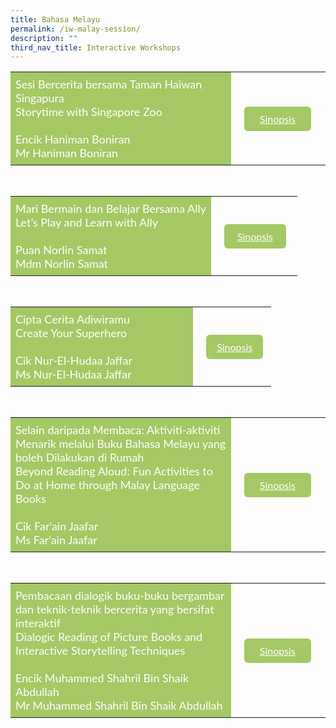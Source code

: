 ```yaml
---
title: Bahasa Melayu
permalink: /iw-malay-session/
description: ""
third_nav_title: Interactive Workshops
---
```

<style>
    .btn1{
    font-size: 16px;
    font-family:Lato,sans-serif;
    background-color: #a3c864;
    padding: 10px 13px;
    margin: -5px 13px;
    border-radius: 6px;
    width: 60%;
    text-align: center;
    display:block;
    }
     .btn1:hover {
background-color: lightgrey;!important;
}
.content a {
margin-bottom:0rem;
text-decoration:none;
}
@media only screen and (max-width: 600px) {
    .btn1 {
      width:74%
    }
}
</style>


<table style="border-collapse: collapse;
  width: 100%;">
  <tbody><tr>
    <td style="border: none; width: 70%;
  text-align: left;padding: 8px;background-color:#a3c864;color:#fff;font-family:Lato,sans-serif;font-size: 18px;">Sesi Bercerita bersama Taman Haiwan Singapura<br>Storytime with Singapore Zoo <br><br>
Encik Haniman Boniran&nbsp;<br>
Mr Haniman Boniran<br>
</td>
    <td style="border: none;
  text-align: left;padding: 8px;width: 30%;font-family:Lato,sans-serif;">
 <a href="/sc-ml-mr-haniman-boniran/" class="btn1" style="color:#fff;">Sinopsis</a>
</td>
    </tr>
</tbody></table>
<br>


<table style="border-collapse: collapse;
  width: 100%;">
  <tbody><tr>
    <td style="border: none; width: 70%;
  text-align: left;padding: 8px;background-color:#a3c864;color:#fff;font-family:Lato,sans-serif;font-size: 18px;">Mari Bermain dan Belajar Bersama Ally<br>Let’s Play and Learn with Ally<br><br>Puan Norlin Samat<br>
Mdm Norlin Samat<br>
            </td>
    <td style="border: none;
  text-align: left;padding: 8px;width: 30%;font-family:Lato,sans-serif;">
 <a href="/iw-ml-mdm-norlin-samat/" class="btn1" style="color:#fff;">Sinopsis</a>
</td>
    </tr>
</tbody></table>
<br>

<table style="border-collapse: collapse;
  width: 100%;">
  <tbody><tr>
    <td style="border: none; width: 70%;
  text-align: left;padding: 8px;background-color:#a3c864;color:#fff;font-family:Lato,sans-serif;font-size: 18px;">Cipta Cerita Adiwiramu<br>Create Your Superhero<br><br>Cik Nur-El-Hudaa Jaffar<br>
 Ms Nur-El-Hudaa Jaffar<br>
            </td>
    <td style="border: none;
  text-align: left;padding: 8px;width: 30%;font-family:Lato,sans-serif;">
 <a href="/iw-ml-ms-nur-el-hudaa-jaffar/" class="btn1" style="color:#fff;">Sinopsis</a>
</td>
    </tr>
</tbody></table>
<br>

<table style="border-collapse: collapse;
  width: 100%;">
  <tbody><tr>
    <td style="border: none; width: 70%;
  text-align: left;padding: 8px;background-color:#a3c864;color:#fff;font-family:Lato,sans-serif;font-size: 18px;">Selain daripada Membaca: Aktiviti-aktiviti Menarik melalui Buku Bahasa Melayu yang boleh Dilakukan di Rumah<br>Beyond Reading Aloud: Fun Activities to Do at Home through Malay Language Books<br><br>Cik Far'ain Jaafar<br>Ms Far'ain Jaafar<br>
            </td>
    <td style="border: none;
  text-align: left;padding: 8px;width: 30%;font-family:Lato,sans-serif;">
 <a href="/iw-ml-ms-farain-jaafar/" class="btn1" style="color:#fff;">Sinopsis</a>
</td>
    </tr>
</tbody></table>
<br>


<table style="border-collapse: collapse;
  width: 100%;">
  <tbody><tr>
    <td style="border: none; width: 70%;
  text-align: left;padding: 8px;background-color:#a3c864;color:#fff;font-family:Lato,sans-serif;font-size: 18px;">Pembacaan dialogik buku-buku bergambar dan teknik-teknik bercerita yang bersifat interaktif<br>Dialogic Reading of Picture Books and Interactive Storytelling Techniques<br><br>Encik Muhammed Shahril Bin Shaik Abdullah<br>
Mr Muhammed Shahril Bin Shaik Abdullah<br>
</td>
    <td style="border: none;
  text-align: left;padding: 8px;width: 30%;font-family:Lato,sans-serif;">
 <a href="/sc-ml-muhammed-shahril-bin-shaik-abdullah/" class="btn1" style="color:#fff;">Sinopsis</a>
</td>
    </tr>
</tbody></table>